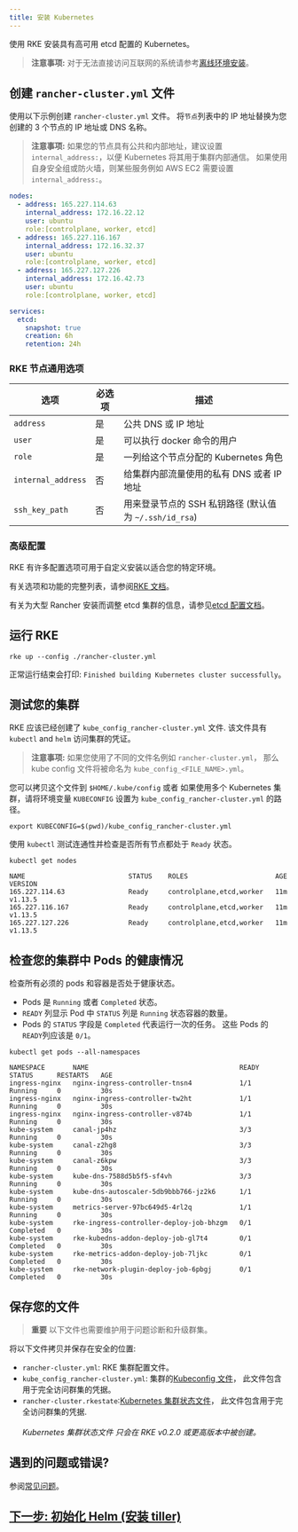 ```yaml
---
title: 安装 Kubernetes
---
```


使用 RKE 安装具有高可用 etcd 配置的 Kubernetes。

> **注意事项:** 对于无法直接访问互联网的系统请参考[离线环境安装](/docs/installation/other-installation-methods/air-gap/_index)。

## 创建 `rancher-cluster.yml` 文件

使用以下示例创建 `rancher-cluster.yml` 文件。 将`节点`列表中的 IP 地址替换为您创建的 3 个节点的 IP 地址或 DNS 名称。

> **注意事项:** 如果您的节点具有公共和内部地址，建议设置`internal_address:`，以便 Kubernetes 将其用于集群内部通信。 如果使用自身安全组或防火墙，则某些服务例如 AWS EC2 需要设置 `internal_address:`。

```yaml
nodes:
  - address: 165.227.114.63
    internal_address: 172.16.22.12
    user: ubuntu
    role:[controlplane, worker, etcd]
  - address: 165.227.116.167
    internal_address: 172.16.32.37
    user: ubuntu
    role:[controlplane, worker, etcd]
  - address: 165.227.127.226
    internal_address: 172.16.42.73
    user: ubuntu
    role:[controlplane, worker, etcd]

services:
  etcd:
    snapshot: true
    creation: 6h
    retention: 24h
```

### RKE 节点通用选项

| 选项               | 必选项 | 描述                                                   |
| ------------------ | ------ | ------------------------------------------------------ |
| `address`          | 是     | 公共 DNS 或 IP 地址                                    |
| `user`             | 是     | 可以执行 docker 命令的用户                             |
| `role`             | 是     | 一列给这个节点分配的 Kubernetes 角色                   |
| `internal_address` | 否     | 给集群内部流量使用的私有 DNS 或者 IP 地址              |
| `ssh_key_path`     | 否     | 用来登录节点的 SSH 私钥路径 (默认值为 `~/.ssh/id_rsa`) |

### 高级配置

RKE 有许多配置选项可用于自定义安装以适合您的特定环境。

有关选项和功能的完整列表，请参阅[RKE 文档](https://rancher.com/docs/rke/latest/en/config-options/)。

有关为大型 Rancher 安装而调整 etcd 集群的信息，请参见[etcd 配置文档](/docs/installation/options/etcd/_index)。

## 运行 RKE

```
rke up --config ./rancher-cluster.yml
```

正常运行结束会打印: `Finished building Kubernetes cluster successfully`。

## 测试您的集群

RKE 应该已经创建了 `kube_config_rancher-cluster.yml` 文件. 该文件具有 `kubectl` and `helm` 访问集群的凭证。

> **注意事项:** 如果您使用了不同的文件名例如 `rancher-cluster.yml`， 那么 kube config 文件将被命名为 `kube_config_<FILE_NAME>.yml`。

您可以拷贝这个文件到 `$HOME/.kube/config` 或者 如果使用多个 Kubernetes 集群，请将环境变量 `KUBECONFIG` 设置为 `kube_config_rancher-cluster.yml` 的路径。

```
export KUBECONFIG=$(pwd)/kube_config_rancher-cluster.yml
```

使用 `kubectl` 测试连通性并检查是否所有节点都处于 `Ready` 状态。

```
kubectl get nodes

NAME                          STATUS    ROLES                      AGE       VERSION
165.227.114.63                Ready     controlplane,etcd,worker   11m       v1.13.5
165.227.116.167               Ready     controlplane,etcd,worker   11m       v1.13.5
165.227.127.226               Ready     controlplane,etcd,worker   11m       v1.13.5
```

## 检查您的集群中 Pods 的健康情况

检查所有必须的 pods 和容器是否处于健康状态。

- Pods 是 `Running` 或者 `Completed` 状态。
- `READY` 列显示 Pod 中 `STATUS` 列是 `Running` 状态容器的数量。
- Pods 的 `STATUS` 字段是 `Completed` 代表运行一次的任务。 这些 Pods 的 `READY`列应该是 `0/1`。

```
kubectl get pods --all-namespaces

NAMESPACE       NAME                                      READY     STATUS      RESTARTS   AGE
ingress-nginx   nginx-ingress-controller-tnsn4            1/1       Running     0          30s
ingress-nginx   nginx-ingress-controller-tw2ht            1/1       Running     0          30s
ingress-nginx   nginx-ingress-controller-v874b            1/1       Running     0          30s
kube-system     canal-jp4hz                               3/3       Running     0          30s
kube-system     canal-z2hg8                               3/3       Running     0          30s
kube-system     canal-z6kpw                               3/3       Running     0          30s
kube-system     kube-dns-7588d5b5f5-sf4vh                 3/3       Running     0          30s
kube-system     kube-dns-autoscaler-5db9bbb766-jz2k6      1/1       Running     0          30s
kube-system     metrics-server-97bc649d5-4rl2q            1/1       Running     0          30s
kube-system     rke-ingress-controller-deploy-job-bhzgm   0/1       Completed   0          30s
kube-system     rke-kubedns-addon-deploy-job-gl7t4        0/1       Completed   0          30s
kube-system     rke-metrics-addon-deploy-job-7ljkc        0/1       Completed   0          30s
kube-system     rke-network-plugin-deploy-job-6pbgj       0/1       Completed   0          30s
```

## 保存您的文件

> **重要**
> 以下文件也需要维护用于问题诊断和升级群集。

将以下文件拷贝并保存在安全的位置:

- `rancher-cluster.yml`: RKE 集群配置文件。
- `kube_config_rancher-cluster.yml`: 集群的[Kubeconfig 文件](https://rancher.com/docs/rke/latest/en/kubeconfig/)， 此文件包含用于完全访问群集的凭据。
- `rancher-cluster.rkestate`:[Kubernetes 集群状态文件](https://rancher.com/docs/rke/latest/en/installation/#kubernetes-cluster-state)， 此文件包含用于完全访问群集的凭据.<br/><br/>_Kubernetes 集群状态文件 只会在 RKE v0.2.0 或更高版本中被创建。_

## 遇到的问题或错误?

参阅[常见问题](/docs/installation/options/helm2/kubernetes-rke/troubleshooting/_index)。

## [下一步: 初始化 Helm (安装 tiller)](/docs/installation/options/helm2/helm-init/_index)
